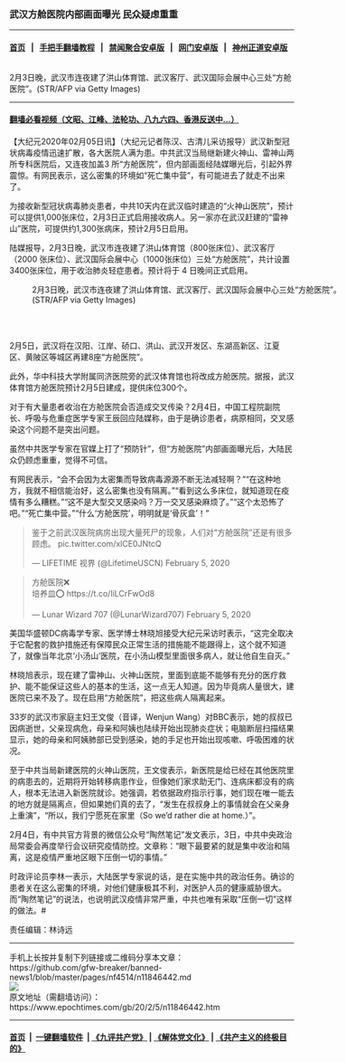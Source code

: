 ### 武汉方舱医院内部画面曝光 民众疑虑重重
------------------------

#### [首页](https://github.com/gfw-breaker/banned-news1/blob/master/README.md) &nbsp;&nbsp;|&nbsp;&nbsp; [手把手翻墙教程](https://github.com/gfw-breaker/guides/wiki) &nbsp;&nbsp;|&nbsp;&nbsp; [禁闻聚合安卓版](https://github.com/gfw-breaker/bn-android) &nbsp;&nbsp;|&nbsp;&nbsp; [网门安卓版](https://github.com/oGate2/oGate) &nbsp;&nbsp;|&nbsp;&nbsp; [神州正道安卓版](https://github.com/SzzdOgate/update) 



<div><img alt="" class="aligncenter wp-post-image" src="https://i.epochtimes.com/assets/uploads/2020/02/GettyImages-1198465044-600x400.jpg"/>
<div class="red16 caption">
 <p>
  2月3日晚，武汉市连夜建了洪山体育馆、武汉客厅、武汉国际会展中心三处“方舱医院”。(STR/AFP via Getty Images)
 </p>
</div>
</div><hr/>

#### [翻墙必看视频（文昭、江峰、法轮功、八九六四、香港反送中...）](https://github.com/gfw-breaker/banned-news1/blob/master/pages/link3.md)

<div><p>
 【大纪元2020年02月05日讯】（大纪元记者陈汉、古清儿采访报导）武汉新型冠状病毒疫情迅速扩散，各大医院人满为患。中共武汉当局继新建火神山、雷神山两所专科医院后，又连夜加盖3 所“方舱医院”，但内部画面经陆媒曝光后，引起外界震惊。有网民表示，这么密集的环境如“死亡集中营”，有可能进去了就走不出来了。
</p>
<p>
 为接收新型冠状病毒肺炎患者，中共10天内在武汉临时建造的“火神山医院”，预计可以提供1,000张床位，2月3日正式启用接收病人。另一家亦在武汉赶建的“雷神山”医院，可提供约1,300张病床，预计2月5日启用。
</p>
<p>
 陆媒报导，2月3日晚，武汉市连夜建了洪山体育馆（800张床位）、武汉客厅（2000 张床位）、武汉国际会展中心（1000张床位）三处“方舱医院”，共计设置3400张床位，用于收治肺炎轻症患者。预计将于 4 日晚间正式启用。
</p>
<figure class="wp-caption aligncenter" id="attachment_11846602" style="width: 600px">
 <ok href="http://i.epochtimes.com/assets/uploads/2020/02/GettyImages-1198465048.jpg">
  <img alt="" class="size-large wp-image-11846602" src="http://i.epochtimes.com/assets/uploads/2020/02/GettyImages-1198465048-600x400.jpg"/>
 </ok>
 <br/><figcaption class="wp-caption-text">
  2月3日晚，武汉市连夜建了洪山体育馆、武汉客厅、武汉国际会展中心三处“方舱医院”。(STR/AFP via Getty Images)
 </figcaption><br/>
</figure><br/>
<p>
 2月5日，武汉将在汉阳、江岸、硚口、洪山、武汉开发区、东湖高新区、江夏区、黄陂区等城区再建8座“方舱医院”。
</p>
<p>
 此外，华中科技大学附属同济医院旁的武汉体育馆也将改成方舱医院。据报，武汉体育馆方舱医院预计2月5日建成，提供床位300个。
</p>
<p>
 对于有大量患者收治在方舱医院会否造成交叉传染？2月4日，中国工程院副院长、呼吸与危重症医学专家王辰回应陆媒称，由于是确诊患者，病原相同，交叉感染这个问题不是突出问题。
</p>
<p>
 虽然中共医学专家在官媒上打了“预防针”，但“方舱医院”内部画面曝光后，大陆民众仍顾虑重重，觉得不可信。
</p>
<p>
 有网民表示，“会不会因为太密集而导致病毒源源不断无法减轻啊？”“在这种地方，我就不相信能治好，这么密集也没有隔离。”“看到这么多床位，就知道现在疫情有多么糟糕。”“这不是大型交叉感染吗？万一交叉感染麻烦了。”“这个太恐怖了吧。”“死亡集中营。”“什么‘方舱医院’，明明就是‘骨灰盒’！”
</p>
<blockquote class="twitter-tweet">
 <p dir="ltr" lang="zh">
  鉴于之前武汉医院病房出现大量死尸的现象，人们对“方舱医院”还是有很多顾虑。
  <ok href="https://t.co/xlCE0JNtcQ">
   pic.twitter.com/xlCE0JNtcQ
  </ok>
 </p>
 <p>
  — LIFETIME 视界 (@LifetimeUSCN)
  <ok href="https://twitter.com/LifetimeUSCN/status/1224910688612757504?ref_src=twsrc%5Etfw">
   February 5, 2020
  </ok>
 </p>
</blockquote>
<p>
</p>
<blockquote class="twitter-tweet">
 <p dir="ltr" lang="zh">
  方舱医院❌
  <br/>
  培养皿⭕️
  <ok href="https://t.co/IiLCrFwOd8">
   https://t.co/IiLCrFwOd8
  </ok>
 </p>
 <p>
  — Lunar Wizard 707 (@LunarWizard707)
  <ok href="https://twitter.com/LunarWizard707/status/1224910042597482497?ref_src=twsrc%5Etfw">
   February 5, 2020
  </ok>
 </p>
</blockquote>
<p>
</p>
<p>
 美国华盛顿DC病毒学专家、医学博士林晓旭接受大纪元采访时表示，“这完全取决于它配套的救护措施还有保障民众正常生活的措施能不能跟得上，这个就不知道了，就像当年北京‘小汤山’医院，在小汤山模型里面很多病人，就让他自生自灭。”
</p>
<p>
 林晓旭表示，现在建了雷神山、火神山医院，里面到底能不能够有充分的医疗救护、能不能保证这些人的基本的生活，这一点无人知道。因为毕竟病人量很大，建医院已来不及了。现在启用“方舱医院”，把这些病人隔离起来。
</p>
<p>
 33岁的武汉市家庭主妇王文俊（音译，Wenjun Wang）对BBC表示，她的叔叔已因病逝世，父亲现病危，母亲和阿姨也陆续开始出现肺炎症状；电脑断层扫描结果显示，她的母亲和阿姨肺部已受到感染，她的手足也开始出现咳嗽、呼吸困难的状况。
</p>
<p>
 至于中共当局新建医院的火神山医院，王文俊表示，新医院是给已经在其他医院里的病患去的，近期将开始转移病患作业，但像她们家求助无门、连病床都没有的病人，根本无法进入新医院就诊。她强调，若依据政府指示行事，她们现在唯一能去的地方就是隔离点，但如果她们真的去了，“发生在叔叔身上的事情就会在父亲身上重演”，“所以，我们宁愿死在家里（So we’d rather die at home.）”。
</p>
<p>
 2月4日，有中共官方背景的微信公众号“陶然笔记”发文表示，3日，中共中央政治局常委会再度举行会议研究疫情防控。文章称：“眼下最要紧的就是集中收治和隔离，这是疫情严重地区眼下压倒一切的事情。”
</p>
<p>
 时政评论员李林一表示，大陆医学专家说的话，是在实施中共的政治任务。确诊的患者关在这么密集的环境，对他们健康极其不利，对医护人员的健康威胁很大。而“陶然笔记”的说法，也说明武汉疫情非常严重，中共也唯有采取“压倒一切”这样的做法。#
</p>
<p>
 责任编辑：林诗远
</p>
</div>
<hr/>
手机上长按并复制下列链接或二维码分享本文章：<br/>
https://github.com/gfw-breaker/banned-news1/blob/master/pages/nf4514/n11846442.md <br/>
<a href='https://github.com/gfw-breaker/banned-news1/blob/master/pages/nf4514/n11846442.md'><img src='https://github.com/gfw-breaker/banned-news1/blob/master/pages/nf4514/n11846442.md.png'/></a> <br/>
原文地址（需翻墙访问）：https://www.epochtimes.com/gb/20/2/5/n11846442.htm


------------------------
#### [首页](https://github.com/gfw-breaker/banned-news1/blob/master/README.md) &nbsp;|&nbsp; [一键翻墙软件](https://github.com/gfw-breaker/nogfw/blob/master/README.md) &nbsp;| [《九评共产党》](https://github.com/gfw-breaker/9ping.md/blob/master/README.md#九评之一评共产党是什么) | [《解体党文化》](https://github.com/gfw-breaker/jtdwh.md/blob/master/README.md) | [《共产主义的终极目的》](https://github.com/gfw-breaker/gczydzjmd.md/blob/master/README.md)


<img src='http://gfw-breaker.win/banned-news/pages/nf4514/n11846442.md' width='0px' height='0px'/>